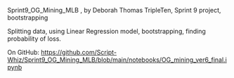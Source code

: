 Sprint9_OG_Mining_MLB , by Deborah Thomas
TripleTen, Sprint 9 project, bootstrapping

Splitting data, using Linear Regression model, bootstrapping, finding probability of loss.


On GitHub:
https://github.com/Script-Whiz/Sprint9_OG_Mining_MLB/blob/main/notebooks/OG_mining_ver6_final.ipynb
